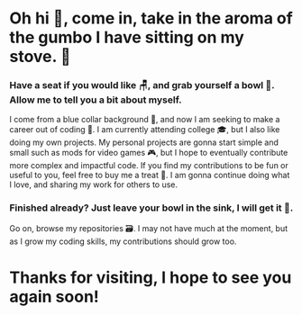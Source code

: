 # Oh hi 👋, come in, take in the aroma of the gumbo I have sitting on my stove. 🍲

### Have a seat if you would like 🪑, and grab yourself a bowl 🥣. Allow me to tell you a bit about myself.

I come from a blue collar background 🚚, and now I am seeking to make a career out of coding 📜. I am currently attending college 🎓, but I also like doing my own projects. My personal projects are gonna start simple and small such as mods for video games 🎮, but I hope to eventually contribute more complex and impactful code. If you find my contributions to be fun or useful to you, feel free to buy me a treat 🍫. I am gonna continue doing what I love, and sharing my work for others to use.

### Finished already? Just leave your bowl in the sink, I will get it 🧽.

Go on, browse my repositories 🗃. I may not have much at the moment, but as I grow my coding skills, my contributions should grow too.

# Thanks for visiting, I hope to see you again soon!
